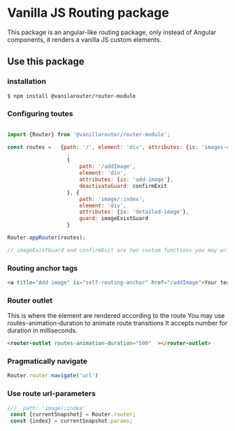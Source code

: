 # Vanilla JS Routing package

This package is an angular-like routing package, only instead of Angular components, 
it renders a vanilla JS custom elements.

## Use this package

### installation
```bash
$ npm install @vanilarouter/router-module
```

### Configuring toutes
```javascript

import {Router} from '@vanillarouter/router-module';

const routes =   {path: '/', element: 'div', attributes: {is: 'images-container'}}
                   ,
                   {
                       path: '/addImage',
                       element: 'div',
                       attributes: {is: 'add-image'},
                       deactivateGuard: confirmExit
                   }, {
                       path: 'image/:index',
                       element: 'div',
                       attributes: {is: 'detailed-image'},
                       guard: imageExistGuard
                   }

Router.appRouter(routes);

// imageExistGuard and confirmExit are two custom functions you may write for handling route guards 

```
### Routing anchor tags

```html
<a title="Add image" is="self-routing-anchor" href="/addImage">Your text or content</a>
```
### Router outlet
This is where the element are rendered according to the route
You may use routes-animation-duration to animate route transitions
It accepts number for duration in milliseconds.

```html
<router-outlet routes-animation-duration="500"  ></router-outlet>
```
### Pragmatically navigate

```javascript
Router.router.navigate('url')
```
### Use route url-parameters
```javascript
///  path: 'image/:index'
 const {currentSnapshot} = Router.router;
 const {index} = currentSnapshot.params;
```
